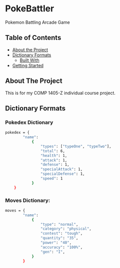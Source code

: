 # PokeBattler
 Pokemon Battling Arcade Game


<!-- TABLE OF CONTENTS -->
## Table of Contents

* [About the Project](#about-the-project)
* [Dictionary Formats](#dictionary-formats)
  * [Built With](#built-with)
* [Getting Started](#getting-started)


<!-- ABOUT THE PROJECT -->
## About The Project

This is for my COMP 1405-Z individual course project.

<!-- DICTIONARY FORMATS -->
## Dictionary Formats

### Pokedex Dictionary
```sh
pokedex = {
        "name":
            {
                "types": ["typeOne", "typeTwo"],
                "total": 6,
                "health": 1,
                "attack": 1,
                "defense": 1,
                "specialAttack": 1,
                "specialDefense": 1,
                "speed": 1
            }
    }
```
### Moves Dictionary:
```sh
moves = {
        "name":
            {
                "type": "normal",
                "category": "physical",
                "contest": "tough",
                "quantity": "35",
                "power": "40",
                "accuracy": "100%",
                "gen": "I",
            }
        }
```
